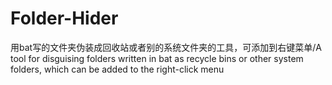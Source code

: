 # Folder-Hider
用bat写的文件夹伪装成回收站或者别的系统文件夹的工具，可添加到右键菜单/A tool for disguising folders written in bat as recycle bins or other system folders, which can be added to the right-click menu
